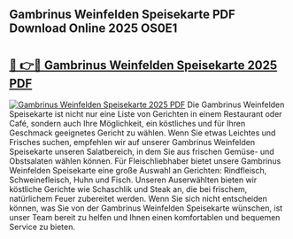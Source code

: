 ## Gambrinus Weinfelden Speisekarte PDF Download Online 2025 OS0E1

# <h2><a href="http://gcbtaq8.nevu.top/?p=Gambrinus+Weinfelden+Speisekarte">🔗 👉🔴 Gambrinus Weinfelden Speisekarte 2025 PDF</a></h2>

[![Gambrinus Weinfelden Speisekarte 2025 PDF](https://i.imgur.com/dBaPXMq.png)](http://gcbtaq8.nevu.top/?p=Gambrinus+Weinfelden+Speisekarte)
Die Gambrinus Weinfelden Speisekarte ist nicht nur eine Liste von Gerichten in einem Restaurant oder Café, sondern auch Ihre Möglichkeit, ein köstliches und für Ihren Geschmack geeignetes Gericht zu wählen. Wenn Sie etwas Leichtes und Frisches suchen, empfehlen wir auf unserer Gambrinus Weinfelden Speisekarte unseren Salatbereich, in dem Sie aus frischen Gemüse- und Obstsalaten wählen können. Für Fleischliebhaber bietet unsere Gambrinus Weinfelden Speisekarte eine große Auswahl an Gerichten: Rindfleisch, Schweinefleisch, Huhn und Fisch. Unseren Auserwählten bieten wir köstliche Gerichte wie Schaschlik und Steak an, die bei frischem, natürlichem Feuer zubereitet werden. Wenn Sie sich nicht entscheiden können, was Sie von der Gambrinus Weinfelden Speisekarte wünschen, ist unser Team bereit zu helfen und Ihnen einen komfortablen und bequemen Service zu bieten.
